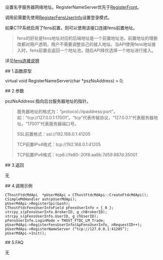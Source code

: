 <p>设置名字服务器网络地址。RegisterNameServer优先于<a href="../REGISTERFRONT/">RegisterFront</a>。</p>
<p>调用前需要先使用<a href="../../../JYJK/CTHOSTFTDCTRADERSPI/REGISTERFENSUSERINFO/">RegisterFensUserInfo</a>设置登录模式。</p>
<p>如果CTP系统启用了fens前置，则可以使用该接口连接fens前置地址。</p>
<blockquote>
<p>fens的好处是fens地址对应的后端地址是一个前置地址池，前置地址的增删改都对用户透明，用户不需要调整自己的接入地址。当API使用fens地址接入时，fens前置会返回一个地址池，随后API择优选择一个地址进行接入。</p>
</blockquote>
<p>详见<a href="../../../QTYWGZ/FENS/">fens连接说明</a></p>
<span class="anchor" id="e7adda3c-6fb9-415d-8501-f8e493d1f5ef"></span>
## 1.函数原型
<p>virtual void RegisterNameServer(char *pszNsAddress) = 0;</p>
<span class="anchor" id="91fa0197-2624-47a6-95de-92eebd6dc3e1"></span>
## 2.参数
<p>pszNsAddress:指向后台服务器地址的指针。</p>
<blockquote>
<p>服务器地址的格式为：“protocol://ipaddress:port”。如：“tcp://127.0.0.1:17001”。“tcp”代表传输协议，“127.0.0.1”代表服务器地址。“17001”代表服务器端口号。</p>
<p>SSL前置格式：ssl://192.168.0.1:41205</p>
<p>TCP前置IPv4格式：tcp://192.168.0.1:41205</p>
<p>TCP前置IPv6格式：tcp6://fe80::20f8:aa9b:7d59:887d:35001</p>
</blockquote>
<span class="anchor" id="ac639b80-4213-42da-b899-fe5a8ef850f1"></span>
## 3.返回
<p>无</p>
<span class="anchor" id="8a8f4381-22cf-4659-afb3-802b56b00b3d"></span>
## 4.调用示例
<pre><code>CThostFtdcMdApi  *pUserMdApi = CThostFtdcMdApi::CreateFtdcMdApi();
CSimpleMdHandler ash(pUserMdApi);
pUserMdApi-&gt;RegisterSpi(&amp;ash);
CThostFtdcFensUserInfoField pFensUserInfo = { 0 };
strcpy_s(pFensUserInfo.BrokerID, g_chBrokerID);
strcpy_s(pFensUserInfo.UserID, g_chUserID);
pFensUserInfo.LoginMode = THOST_FTDC_LM_Trade;
pUserMdApi-&gt;RegisterFensUserInfo(&amp;pFensUserInfo, nRequestID++);
pUserMdApi-&gt;RegisterNameServer (“tcp://127.0.0.1:41205”);
pUserMdApi-&gt;Init();
</code></pre>
<span class="anchor" id="901dff3f-f6d6-46e2-9206-4abc91fb3977"></span>
## 5.FAQ
<p>无</p>
